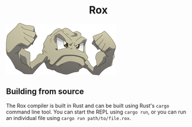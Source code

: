 <h1 align="center">Rox</h1>

![test](./assets/geodude.png)

## Building from source

The Rox compiler is built in Rust and can be built using Rust's `cargo` command line tool.
You can start the REPL using `cargo run`, or you can run an individual file using `cargo run path/to/file.rox`.
